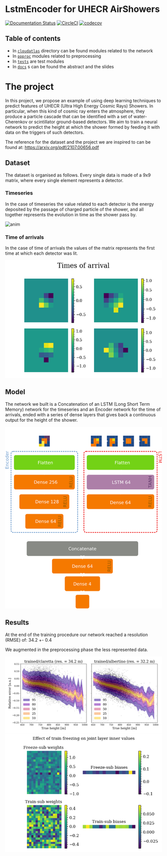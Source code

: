 # LstmEncoder for UHECR AirShowers
[![Documentation Status](https://readthedocs.org/projects/cmepda-proj/badge/?version=latest)](https://cmepda-proj.readthedocs.io/en/latest/?badge=latest)
[![CircleCI](https://dl.circleci.com/status-badge/img/gh/djanloo/cmepda/tree/master.svg?style=svg)](https://dl.circleci.com/status-badge/redirect/gh/djanloo/cmepda/tree/master)
[![codecov](https://codecov.io/gh/djanloo/cmepda/branch/master/graph/badge.svg?token=WEFVA6UBDS)](https://codecov.io/gh/djanloo/cmepda)

## Table of contents
- In [``cloudatlas``](cloudatlas/) directory can be found modules related to the network
- In [`ppproc`](ppproc/) modules related to preprocessing
- In [`tests`](tests/) are test modules
- In [`docs`](docs/) s can be found the abstract and the slides

# The project

In this project, we propose an example of using deep learning techniques to predict features of UHECR 
(Ultra High Energy Cosmic Rays) Showers.
In particular, when this kind of cosmic ray enters the atmosphere, they produce a particle cascade 
that can be identified with a set of water-Cherenkov or scintillator ground-based detectors. We aim to train a neural network to predict the height at which the shower formed by feeding it with data on the triggers of such detectors.

The reference for the dataset and the project we are inspired to can be found at:
https://arxiv.org/pdf/2107.00656.pdf


## Dataset
The dataset is organised as follows. Every single data is made of a 9x9 matrix, where every single element represents a detector. 

### Timeseries
In the case of timeseries the value related to each detector is the energy deposited by the passage of charged particle of the shower, and all together represents the evolution in time as the shower pass by.

![anim](https://user-images.githubusercontent.com/89815653/178476373-edabd8f9-fc83-4bde-a9a4-f9ba623c6d95.gif)

### Time of arrivals
In the case of time of arrivals the values of the matrix represents the first time at which each detector was lit.

![toa](assets/toa.png)
## Model
The network we built is a Concatenation of an LSTM (Long Short Term Memory) network for the timeseries and an Encoder network for the time of arrivals, ended with a series of dense layers that gives back a continuous output for the height of the shower.

![model](assets/model_2.png)

## Results
At the end of the training procedure our network reached a resolution (RMSE) of: 34.2 +- 0.4

We augmented in the preprocessing phase the less represented data.

![interp](assets/comparison.png) 
![freeze_train](assets/freezetraining.png)


